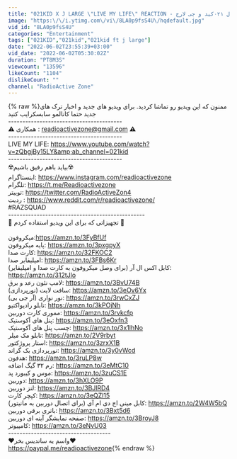 ```yaml
---
title: "021KID X J LARGE \"LIVE MY LIFE\" REACTION - واکنش به ترک اینترنشنال ۰۲۱کید و جی لارج"
image: "https:\/\/i.ytimg.com\/vi\/8LA0p9fsS4U\/hqdefault.jpg"
vid_id: "8LA0p9fsS4U"
categories: "Entertainment"
tags: ["021KID","021kid","021kid ft j large"]
date: "2022-06-02T23:55:39+03:00"
vid_date: "2022-06-02T05:30:02Z"
duration: "PT8M3S"
viewcount: "13596"
likeCount: "1104"
dislikeCount: ""
channel: "RadioActive Zone"
---
```

{% raw %}ممنون که این ویدیو رو تماشا کردید. برای ویدیو های جدید و اخبار ترک های جدید حتما کانالمو سابسکرایب کنید<br />----------------------------------------<br />⚠️ همکاری : readioactivezone@gmail.com ⚠️ <br />----------------------------------------<br />LIVE MY LIFE: <a rel="nofollow" target="blank" href="https://www.youtube.com/watch?v=zQbgjBy15LY&amp;ab_channel=021kid">https://www.youtube.com/watch?v=zQbgjBy15LY&amp;ab_channel=021kid</a><br />----------------------------------------<br />☢️بیاید باهم رفیق باشیم☢️<br />اینستاگرام: <a rel="nofollow" target="blank" href="https://www.instagram.com/readioactivezone">https://www.instagram.com/readioactivezone</a><br />تلگرام: <a rel="nofollow" target="blank" href="https://t.me/Readioactivezone">https://t.me/Readioactivezone</a><br />توییتر: <a rel="nofollow" target="blank" href="https://twitter.com/RadioActiveZon4">https://twitter.com/RadioActiveZon4</a><br />ردیت : <a rel="nofollow" target="blank" href="https://www.reddit.com/r/readioactivezone/">https://www.reddit.com/r/readioactivezone/</a><br />#RAZSQUAD<br />------------------------------------------------<br />📣 تجهیزاتی که برای این ویدیو استفاده کردم 📣<br /><br />میکروفون:<a rel="nofollow" target="blank" href="https://amzn.to/3FyBfUf">https://amzn.to/3FyBfUf</a><br />پایه میکروفون: <a rel="nofollow" target="blank" href="https://amzn.to/3pxgpyX">https://amzn.to/3pxgpyX</a><br />کارت صدا: <a rel="nofollow" target="blank" href="https://amzn.to/32FKOC2">https://amzn.to/32FKOC2</a><br />امپلیفایر صدا: <a rel="nofollow" target="blank" href="https://amzn.to/3FBs6Kr">https://amzn.to/3FBs6Kr</a><br />کابل اکس ال آر (برای وصل میکروفون به کارت صدا و امپلیفایر): <a rel="nofollow" target="blank" href="https://amzn.to/312tJlo">https://amzn.to/312tJlo</a><br />لامپ نئون رعد و برق: <a rel="nofollow" target="blank" href="https://amzn.to/3BvU74B">https://amzn.to/3BvU74B</a><br />سافت لایت (نورپردازی): <a rel="nofollow" target="blank" href="https://amzn.to/3eOv6Yx">https://amzn.to/3eOv6Yx</a><br />نور نواری (آر جی بی): <a rel="nofollow" target="blank" href="https://amzn.to/3rwCxZJ">https://amzn.to/3rwCxZJ</a><br />تابلو رادیواکتیو: <a rel="nofollow" target="blank" href="https://amzn.to/3kPOjNh">https://amzn.to/3kPOjNh</a><br />مموری کارت دوربین: <a rel="nofollow" target="blank" href="https://amzn.to/3rvkcfp">https://amzn.to/3rvkcfp</a><br />پنل های آکوستیک: <a rel="nofollow" target="blank" href="https://amzn.to/3eOxfn3">https://amzn.to/3eOxfn3</a><br />چسب پنل های آکوستیک: <a rel="nofollow" target="blank" href="https://amzn.to/3x1lhNo">https://amzn.to/3x1lhNo</a><br />تابلو مک میلر: <a rel="nofollow" target="blank" href="https://amzn.to/2V9rbyt">https://amzn.to/2V9rbyt</a><br />استار پروژکتور: <a rel="nofollow" target="blank" href="https://amzn.to/3zrxX1B">https://amzn.to/3zrxX1B</a><br />نورپردازی بک گراند: <a rel="nofollow" target="blank" href="https://amzn.to/3y0vWcd">https://amzn.to/3y0vWcd</a><br />هدفون: <a rel="nofollow" target="blank" href="https://amzn.to/3ruLP8w">https://amzn.to/3ruLP8w</a><br />رم ۳۲ گیگ اضافه: <a rel="nofollow" target="blank" href="https://amzn.to/3eMtC10">https://amzn.to/3eMtC10</a><br />موس و کیبورد پد: <a rel="nofollow" target="blank" href="https://amzn.to/3zuCS1E">https://amzn.to/3zuCS1E</a><br />دوربین: <a rel="nofollow" target="blank" href="https://amzn.to/3hXLO9P">https://amzn.to/3hXLO9P</a><br />لنز دوربین: <a rel="nofollow" target="blank" href="https://amzn.to/3BJlRD4">https://amzn.to/3BJlRD4</a><br />کپچر کارت: <a rel="nofollow" target="blank" href="https://amzn.to/3eQZl15">https://amzn.to/3eQZl15</a><br />کابل مینی اچ دی ام آی (برای اتصال دوربین به مانیتور): <a rel="nofollow" target="blank" href="https://amzn.to/2W4W5bQ">https://amzn.to/2W4W5bQ</a><br />باتری برقی دوربین: <a rel="nofollow" target="blank" href="https://amzn.to/3Bxt5d6">https://amzn.to/3Bxt5d6</a><br />صفحه نمایشگر آینه ای دوربین: <a rel="nofollow" target="blank" href="https://amzn.to/3BroyJ8">https://amzn.to/3BroyJ8</a><br />کامپیوتر: <a rel="nofollow" target="blank" href="https://amzn.to/3eNvU03">https://amzn.to/3eNvU03</a><br />------------------------------------<br />♥️واسم یه ساندیس بخر♥️<br /> <a rel="nofollow" target="blank" href="https://paypal.me/readioactivezone">https://paypal.me/readioactivezone</a>{% endraw %}
